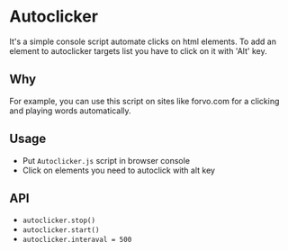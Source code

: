 # Autoclicker

It's a simple console script automate clicks on html elements. To add an element to autoclicker targets list you have to click on it with 'Alt' key.

## Why

For example, you can use this script on sites like forvo.com for a clicking and playing words automatically.

## Usage

- Put `Autoclicker.js` script in browser console
- Click on elements you need to autoclick with alt key

## API

- `autoclicker.stop()`
- `autoclicker.start()`
- `autoclicker.interaval = 500`
